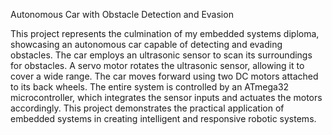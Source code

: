 Autonomous Car with Obstacle Detection and Evasion

This project represents the culmination of my embedded systems diploma, showcasing an autonomous car capable of detecting and evading obstacles. The car employs an ultrasonic sensor to scan its surroundings for obstacles. A servo motor rotates the ultrasonic sensor, allowing it to cover a wide range. The car moves forward using two DC motors attached to its back wheels. The entire system is controlled by an ATmega32 microcontroller, which integrates the sensor inputs and actuates the motors accordingly. This project demonstrates the practical application of embedded systems in creating intelligent and responsive robotic systems.
